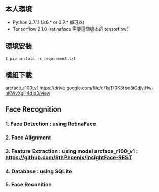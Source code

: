 ## 本人環境
* Python 3.7.11 (3.6.* or 3.7.* 都可以)
* Tensorflow 2.1.0 (retinaface 需要這個版本的 tensorflow)
## 環境安裝
```
$ pip install -r requirment.txt
```
## 模組下載
arcface_r100_v1 https://drive.google.com/file/d/1sj170K3rbo5iOdjvjHw-hKWvXgH4dld3/view
## Face Recognition
### 1. Face Detection : using RetinaFace
### 2. Face Alignment
### 3. Feature Extraction : using model arcface_r100_v1 : https://github.com/SthPhoenix/InsightFace-REST
### 4. Database : using SQLite
### 5. Face Reconition


